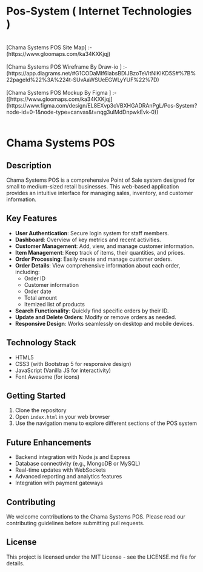 # Pos-System ( Internet Technologies )
<br>
[Chama Systems POS Site Map]  :- (https://www.gloomaps.com/ka34KXKjqj)<br><br>
[Chama Systems POS Wireframe By Draw-io ]  :- (https://app.diagrams.net/#G1CODaMlf6labsBDIJBzoTeVItNlKIKD5S#%7B%22pageId%22%3A%224t-SUvAaWSUeEGWLyYUF%22%7D)<br><br>
[Chama Systems POS Mockup By Figma ]  :- ([https://www.gloomaps.com/ka34KXKjqj](https://www.figma.com/design/EL8EXvp3oVBXHGADRAnPgL/Pos-System?node-id=0-1&node-type=canvas&t=nqg3ulMdDnpwkEvk-0))<br>
<br>


# Chama Systems POS

## Description

Chama Systems POS is a comprehensive Point of Sale system designed for small to medium-sized retail businesses. This web-based application provides an intuitive interface for managing sales, inventory, and customer information.

## Key Features

- **User Authentication**: Secure login system for staff members.
- **Dashboard**: Overview of key metrics and recent activities.
- **Customer Management**: Add, view, and manage customer information.
- **Item Management**: Keep track of items, their quantities, and prices.
- **Order Processing**: Easily create and manage customer orders.
- **Order Details**: View comprehensive information about each order, including:
  - Order ID
  - Customer information
  - Order date
  - Total amount
  - Itemized list of products
- **Search Functionality**: Quickly find specific orders by their ID.
- **Update and Delete Orders**: Modify or remove orders as needed.
- **Responsive Design**: Works seamlessly on desktop and mobile devices.

## Technology Stack

- HTML5
- CSS3 (with Bootstrap 5 for responsive design)
- JavaScript (Vanilla JS for interactivity)
- Font Awesome (for icons)

## Getting Started

1. Clone the repository
2. Open `index.html` in your web browser
3. Use the navigation menu to explore different sections of the POS system

## Future Enhancements

- Backend integration with Node.js and Express
- Database connectivity (e.g., MongoDB or MySQL)
- Real-time updates with WebSockets
- Advanced reporting and analytics features
- Integration with payment gateways

## Contributing

We welcome contributions to the Chama Systems POS. Please read our contributing guidelines before submitting pull requests.

## License

This project is licensed under the MIT License - see the LICENSE.md file for details.
